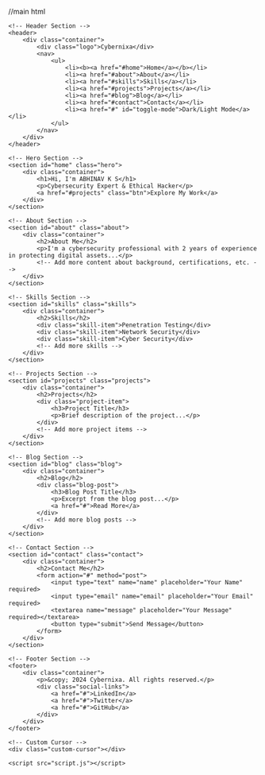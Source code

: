 //main html
<!DOCTYPE html>
<html lang="en">
<head>
    <meta charset="UTF-8">
    <meta name="viewport" content="width=device-width, initial-scale=1.0">
    <title>Cybernixa</title>
    <link rel="stylesheet" href="styles.css">
    <link href="https://fonts.googleapis.com/css2?family=Poppins:wght@400;600&display=swap" rel="stylesheet">
    <script src="https://cdnjs.cloudflare.com/ajax/libs/prism/1.24.1/prism.min.js"></script>
</head>
<body>

    <!-- Header Section -->
    <header>
        <div class="container">
            <div class="logo">Cybernixa</div>
            <nav>
                <ul>
                    <li><b><a href="#home">Home</a></b></li>
                    <li><a href="#about">About</a></li>
                    <li><a href="#skills">Skills</a></li>
                    <li><a href="#projects">Projects</a></li>
                    <li><a href="#blog">Blog</a></li>
                    <li><a href="#contact">Contact</a></li>
                    <li><a href="#" id="toggle-mode">Dark/Light Mode</a></li>
                </ul>
            </nav>
        </div>
    </header>

    <!-- Hero Section -->
    <section id="home" class="hero">
        <div class="container">
            <h1>Hi, I'm ABHINAV K S</h1>
            <p>Cybersecurity Expert & Ethical Hacker</p>
            <a href="#projects" class="btn">Explore My Work</a>
        </div>
    </section>

    <!-- About Section -->
    <section id="about" class="about">
        <div class="container">
            <h2>About Me</h2>
            <p>I'm a cybersecurity professional with 2 years of experience in protecting digital assets...</p>
            <!-- Add more content about background, certifications, etc. -->
        </div>
    </section>

    <!-- Skills Section -->
    <section id="skills" class="skills">
        <div class="container">
            <h2>Skills</h2>
            <div class="skill-item">Penetration Testing</div>
            <div class="skill-item">Network Security</div>
            <div class="skill-item">Cyber Security</div>
            <!-- Add more skills -->
        </div>
    </section>

    <!-- Projects Section -->
    <section id="projects" class="projects">
        <div class="container">
            <h2>Projects</h2>
            <div class="project-item">
                <h3>Project Title</h3>
                <p>Brief description of the project...</p>
            </div>
            <!-- Add more project items -->
        </div>
    </section>

    <!-- Blog Section -->
    <section id="blog" class="blog">
        <div class="container">
            <h2>Blog</h2>
            <div class="blog-post">
                <h3>Blog Post Title</h3>
                <p>Excerpt from the blog post...</p>
                <a href="#">Read More</a>
            </div>
            <!-- Add more blog posts -->
        </div>
    </section>

    <!-- Contact Section -->
    <section id="contact" class="contact">
        <div class="container">
            <h2>Contact Me</h2>
            <form action="#" method="post">
                <input type="text" name="name" placeholder="Your Name" required>
                <input type="email" name="email" placeholder="Your Email" required>
                <textarea name="message" placeholder="Your Message" required></textarea>
                <button type="submit">Send Message</button>
            </form>
        </div>
    </section>

    <!-- Footer Section -->
    <footer>
        <div class="container">
            <p>&copy; 2024 Cybernixa. All rights reserved.</p>
            <div class="social-links">
                <a href="#">LinkedIn</a>
                <a href="#">Twitter</a>
                <a href="#">GitHub</a>
            </div>
        </div>
    </footer>

    <!-- Custom Cursor -->
    <div class="custom-cursor"></div>

    <script src="script.js"></script>
</body>
</html>

